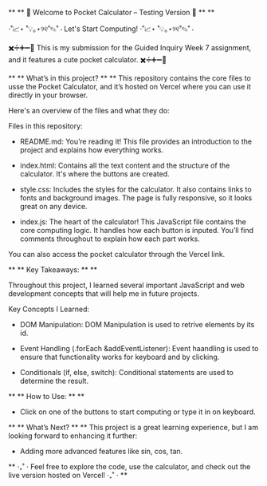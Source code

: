 ** ** 📱 Welcome to Pocket Calculator – Testing Version 📱 ** **

⋅˚📈⋆ ˚💡｡⋆୨୧˚✎˚ ⋅ Let's Start Computing! ⋅˚📈⋆ ˚💡｡⋆୨୧˚✎˚ ⋅

✖️➗➕➖🟰 This is my submission for the Guided Inquiry Week 7 assignment, and it features a cute pocket calculator. ✖️➗➕➖🟰

** ** What’s in this project? ** **
This repository contains the core files to usse the Pocket Calculator, and it’s hosted on Vercel where you can use it directly in your browser. 

Here's an overview of the files and what they do:

Files in this repository:
- README.md: You’re reading it! This file provides an introduction to the project and explains how everything works.

- index.html: Contains all the text content and the structure of the calculator. It's where the buttons are created.

- style.css: Includes the styles for the calculator. It also contains links to fonts and background images. The page is fully responsive, so it looks great on any device.

- index.js: The heart of the calculator! This JavaScript file contains the core computing logic. It handles how each button is inputed. You’ll find comments throughout to explain how each part works.


You can also access the pocket calculator through the Vercel link.


** ** Key Takeaways: ** **

Throughout this project, I learned several important JavaScript and web development concepts that will help me in future projects.

Key Concepts I Learned:
- DOM Manipulation:
DOM Manipulation is used to retrive elements by its id.

- Event Handling (.forEach &addEventListener):
Event haandling is used to ensure that functionality works for keyboard and by clicking.

- Conditionals (if, else, switch):
Conditional statements are used to determine the result.



** ** How to Use: ** **
- Click on one of the buttons to start computing or type it in on keyboard.


** ** What’s Next? ** **
This project is a great learning experience, but I am looking forward to enhancing it further:
- Adding more advanced features like sin, cos, tan.


** ‧₊˚ ⋅ Feel free to explore the code, use the calculator, and check out the live version hosted on Vercel! ‧₊˚ ⋅ **
